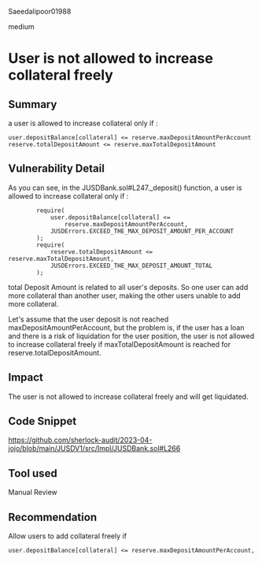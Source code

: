 Saeedalipoor01988

medium

# User is not allowed to increase collateral freely

## Summary
a user is allowed to increase collateral only if :

```solidity
user.depositBalance[collateral] <= reserve.maxDepositAmountPerAccount
reserve.totalDepositAmount <= reserve.maxTotalDepositAmount
```

## Vulnerability Detail
As you can see, in the JUSDBank.sol#L247._deposit() function, a user is allowed to increase collateral only if :

```solidity
        require(
            user.depositBalance[collateral] <=
                reserve.maxDepositAmountPerAccount,
            JUSDErrors.EXCEED_THE_MAX_DEPOSIT_AMOUNT_PER_ACCOUNT
        );
        require(
            reserve.totalDepositAmount <= reserve.maxTotalDepositAmount,
            JUSDErrors.EXCEED_THE_MAX_DEPOSIT_AMOUNT_TOTAL
        );

```

total Deposit Amount is related to all user's deposits. So one user can add more collateral than another user, making the other users unable to add more collateral.

Let's assume that the user deposit is not reached maxDepositAmountPerAccount, but the problem is, if the user has a loan and there is a risk of liquidation for the user position, the user is not allowed to increase collateral freely if maxTotalDepositAmount is reached for reserve.totalDepositAmount. 

## Impact
The user is not allowed to increase collateral freely and will get liquidated.

## Code Snippet
https://github.com/sherlock-audit/2023-04-jojo/blob/main/JUSDV1/src/Impl/JUSDBank.sol#L266

## Tool used
Manual Review

## Recommendation
Allow users to add collateral freely if  

`user.depositBalance[collateral] <= reserve.maxDepositAmountPerAccount,`